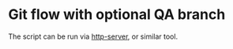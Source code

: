 # Git flow with optional QA branch
The script can be run via [http-server](https://www.npmjs.com/package/http-server), or similar tool.